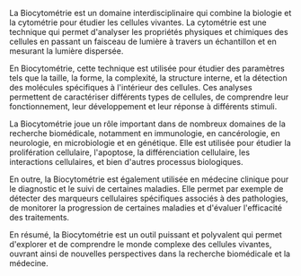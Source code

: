 La Biocytométrie est un domaine interdisciplinaire qui combine la biologie et la cytométrie pour étudier les cellules vivantes. La cytométrie est une technique qui permet d'analyser les propriétés physiques et chimiques des cellules en passant un faisceau de lumière à travers un échantillon et en mesurant la lumière dispersée.

En Biocytométrie, cette technique est utilisée pour étudier des paramètres tels que la taille, la forme, la complexité, la structure interne, et la détection des molécules spécifiques à l'intérieur des cellules. Ces analyses permettent de caractériser différents types de cellules, de comprendre leur fonctionnement, leur développement et leur réponse à différents stimuli.

La Biocytométrie joue un rôle important dans de nombreux domaines de la recherche biomédicale, notamment en immunologie, en cancérologie, en neurologie, en microbiologie et en génétique. Elle est utilisée pour étudier la prolifération cellulaire, l'apoptose, la différenciation cellulaire, les interactions cellulaires, et bien d'autres processus biologiques.

En outre, la Biocytométrie est également utilisée en médecine clinique pour le diagnostic et le suivi de certaines maladies. Elle permet par exemple de détecter des marqueurs cellulaires spécifiques associés à des pathologies, de monitorer la progression de certaines maladies et d'évaluer l'efficacité des traitements.

En résumé, la Biocytométrie est un outil puissant et polyvalent qui permet d'explorer et de comprendre le monde complexe des cellules vivantes, ouvrant ainsi de nouvelles perspectives dans la recherche biomédicale et la médecine.